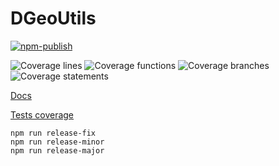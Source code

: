 # DGeoUtils

[![npm-publish](https://github.com/edejin/DGeoUtils/actions/workflows/npm-publish.yml/badge.svg)](https://github.com/edejin/DGeoUtils/actions/workflows/npm-publish.yml)

![Coverage lines](https://edejin.github.io/DGeoUtils/badges/badge-lines.svg)
![Coverage functions](https://edejin.github.io/DGeoUtils/badges/badge-functions.svg)
![Coverage branches](https://edejin.github.io/DGeoUtils/badges/badge-branches.svg)
![Coverage statements](https://edejin.github.io/DGeoUtils/badges/badge-statements.svg)

[Docs](https://edejin.github.io/DGeoUtils/index.html)

[Tests coverage](https://edejin.github.io/DGeoUtils/coverage/lcov-report/index.html)

```
npm run release-fix
npm run release-minor
npm run release-major
```
